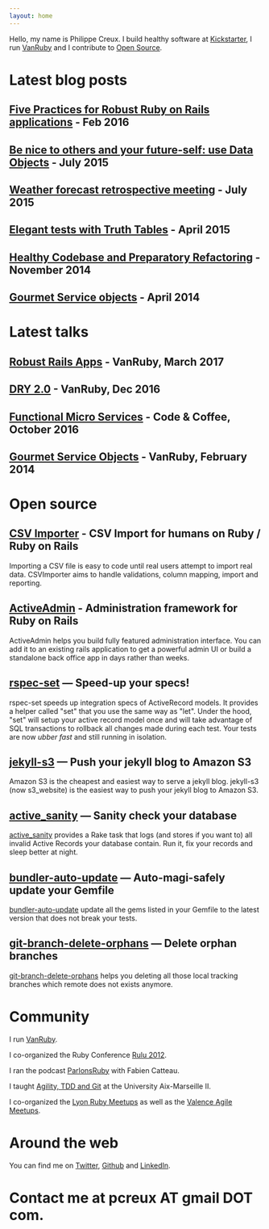 ```yaml
---
layout: home
---
```


Hello, my name is Philippe Creux.
I build healthy software at [Kickstarter](https://www.kickstarter.com), I run [VanRuby](http://vanruby.org) and I contribute to [Open Source](http://github.com/pcreux).


# Latest blog posts

## [Five Practices for Robust Ruby on Rails applications](http://brewhouse.io/2016/02/26/five-practices-for-robust-ruby-on-rails-applications.html) - Feb 2016

## [Be nice to others and your future-self: use Data Objects](http://brewhouse.io/2015/07/31/be-nice-to-others-and-your-future-self-use-data-objects.html) - July 2015

## [Weather forecast retrospective meeting](http://brewhouse.io/blog/2015/07/07/weather-forecast-retrospective-meeting.html) - July 2015

## [Elegant tests with Truth Tables](http://brewhouse.io/blog/2015/04/13/elegant-tests-with-truth-tables.html) - April 2015

## [Healthy Codebase and Preparatory Refactoring](http://brewhouse.io/blog/2014/11/10/healthy-codebase-and-preparatory-refactoring.html) - November 2014

## [Gourmet Service objects](http://brewhouse.io/blog/2014/04/30/gourmet-service-objects.html) - April 2014

# Latest talks

## [Robust Rails Apps](https://gist.github.com/pcreux/5700f5295bb14f33db82242296eae029) - VanRuby, March 2017

## [DRY 2.0](https://speakerdeck.com/pcreux/dry-2-dot-0) - VanRuby, Dec 2016

## [Functional Micro Services](https://speakerdeck.com/pcreux/functional-micro-services) - Code & Coffee, October 2016

## [Gourmet Service Objects](https://gist.github.com/pcreux/9277929) - VanRuby, February 2014

# Open source

## [CSV Importer](https://github.com/pcreux/csv-importer) - CSV Import for humans on Ruby / Ruby on Rails

Importing a CSV file is easy to code until real users attempt to import real data.
CSVImporter aims to handle validations, column mapping, import and reporting.

## [ActiveAdmin](http://activeadmin.info) - Administration framework for Ruby on Rails

ActiveAdmin helps you build fully featured administration interface.
You can add it to an existing rails application to get a powerful admin UI or build a standalone back office app in days rather than weeks.

## [rspec-set](https://github.com/pcreux/rspec-set) — Speed-up your specs!

rspec-set speeds up integration specs of ActiveRecord models.
It provides a helper called "set" that you use the same
way as "let".
Under the hood, "set" will setup your active record model once and will
take advantage of SQL transactions to rollback all changes made during
each test. Your tests are now _ubber fast_ and still running in isolation.

## [jekyll-s3](https://github.com/laurilehmijoki/s3_website) — Push your jekyll blog to Amazon S3

Amazon S3 is the cheapest and easiest way to serve a jekyll blog. jekyll-s3 (now s3_website) is the easiest way to push your jekyll blog to Amazon S3.

## [active_sanity](https://github.com/versapay/active_sanity) — Sanity check your database

[active_sanity](https://github.com/versapay/active_sanity) provides a Rake task that logs (and stores if you want to)
all invalid Active Records your database contain. Run it, fix your records and
sleep better at night.

## [bundler-auto-update](https://github.com/versapay/bundler-auto-update) — Auto-magi-safely update your Gemfile

[bundler-auto-update](https://github.com/pcreux/bundler-auto-update) update all the gems listed in your Gemfile to
the latest version that does not break your tests.

## [git-branch-delete-orphans](https://github.com/pcreux/git-branch-delete-orphans) — Delete orphan branches

[git-branch-delete-orphans](https://github.com/pcreux/git-branch-delete-orphans) helps you deleting all those local tracking branches which remote does not exists anymore.

# Community

I run [VanRuby](http://vanruby.org).

I co-organized the Ruby Conference [Rulu 2012](http://2012.rulu.eu).

I ran the podcast [ParlonsRuby](http://parlonsruby.com) with Fabien Catteau.

I taught [Agility, TDD and Git](https://speakerdeck.com/search?q=Philippe+Creux+IUT) at the University Aix-Marseille II.

I co-organized the [Lyon Ruby Meetups](http://lyonrb.fr) as well as the
[Valence Agile Meetups](http://groupspaces.com/CARAValence).

# Around the web

You can find me on [Twitter](http://twitter.com/pcreux), [Github](http://github.com/pcreux) and [LinkedIn](http://linkedin.com/in/pcreux).

# Contact me at pcreux AT gmail DOT com.

